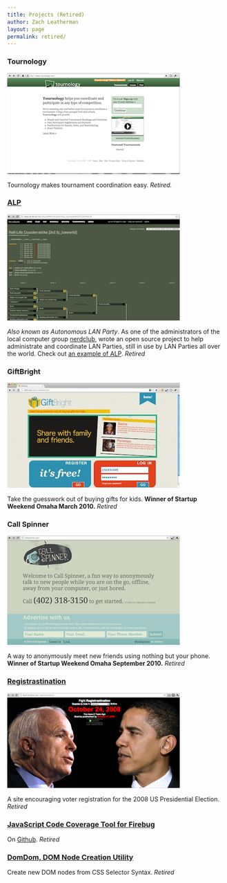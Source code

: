 ```yaml
---
title: Projects (Retired)
author: Zach Leatherman
layout: page
permalink: retired/
---
```


### Tournology
![Screenshot of tournology.com](/web/wp-content/uploads/2009/12/Screen-shot-2009-12-30-at-11.29.15-PM.png "Tournology")

Tournology makes tournament coordination easy. _Retired._

### [ALP][alp]
[![](/web/wp-content/uploads/2009/12/Screen-shot-2011-01-15-at-10.53.41-AM.png "Example of Autonomous LAN Party")][alp]

[alp]: http://sourceforge.net/projects/alp/

 _Also known as Autonomous LAN Party_. As one of the administrators of the local computer group [nerdclub](http://www.nerdclub.net/), wrote an open source project to help administrate and coordinate LAN Parties, still in use by LAN Parties all over the world. Check out [an example of ALP](http://www.nerdclub.net/25jun2004/intranet/tournaments.html). _Retired_

### GiftBright
![A service to take the guesswork out of buying gifts for kids.](/web/wp-content/uploads/2009/12/Screen-shot-2010-05-31-at-2.42.03-PM-Thumbnail.jpg "GiftBright")

 Take the guesswork out of buying gifts for kids. **Winner of Startup Weekend Omaha March 2010.** _Retired_

### Call Spinner
![A way to anonymously meet new friends using nothing but your phone.](/web/wp-content/uploads/2009/12/callspinner.png "callspinner")

 A way to anonymously meet new friends using nothing but your phone. **Winner of Startup Weekend Omaha September 2010.** _Retired_

### [Registrastination][reg]
[![](/web/wp-content/uploads/2009/12/Screen-shot-2011-01-15-at-6.25.27-PM.png "John McCain vs Barack Obama in Registrastination")][reg]

[reg]: /registrastination/

A site encouraging voter registration for the 2008 US Presidential Election. _Retired_

### [JavaScript Code Coverage Tool for Firebug](/web/javascript-code-coverage-tool-for-firebug/)

 On [Github](http://github.com/zachleat/Firebug-Code-Coverage). _Retired_

### [DomDom, DOM Node Creation Utility](/web/domdom-easy-dom-element-creation/)

 Create new DOM nodes from CSS Selector Syntax. _Retired_